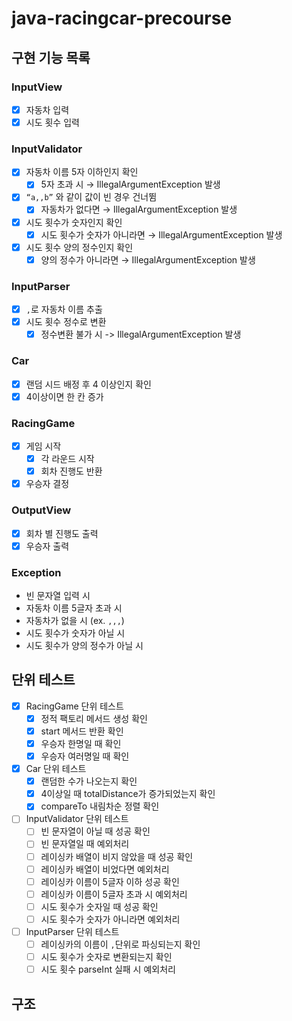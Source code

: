 # java-racingcar-precourse

## 구현 기능 목록

### InputView
- [x]  자동차 입력
- [x]  시도 횟수 입력

### InputValidator
- [x]  자동차 이름 5자 이하인지 확인
   - [x]  5자 초과 시 → IllegalArgumentException 발생
- [x]  `“a,,b”` 와 같이 값이 빈 경우 건너뜀
   - [x] 자동차가 없다면 → IllegalArgumentException 발생
- [x]  시도 횟수가 숫자인지 확인
   - [x] 시도 횟수가 숫자가 아니라면 → IllegalArgumentException 발생
- [x]  시도 횟수 양의 정수인지 확인
   - [x]  양의 정수가 아니라면 → IllegalArgumentException 발생

### InputParser
- [x] `,`로 자동차 이름 추출
- [x] 시도 횟수 정수로 변환
  - [x] 정수변환 불가 시 -> IllegalArgumentException 발생

### Car
- [x]  랜덤 시드 배정 후 4 이상인지 확인
- [x]  4이상이면 한 칸 증가

### RacingGame
- [x] 게임 시작
  - [x] 각 라운드 시작
  - [x] 회차 진행도 반환
- [x] 우승자 결정

### OutputView
- [x] 회차 별 진행도 출력
- [x] 우승자 출력

### Exception
- 빈 문자열 입력 시
- 자동차 이름 5글자 초과 시 
- 자동차가 없을 시 (ex. `,,,`)
- 시도 횟수가 숫자가 아닐 시
- 시도 횟수가 양의 정수가 아닐 시

## 단위 테스트
- [x] RacingGame 단위 테스트
    - [x] 정적 팩토리 메서드 생성 확인
    - [x] start 메서드 반환 확인
    - [x] 우승자 한명일 때 확인
    - [x] 우승자 여러명일 때 확인
- [x] Car 단위 테스트
  - [x] 랜덤한 수가 나오는지 확인
  - [x] 4이상일 때 totalDistance가 증가되었는지 확인
  - [x] compareTo 내림차순 정렬 확인
- [ ] InputValidator 단위 테스트
  - [ ] 빈 문자열이 아닐 때 성공 확인
  - [ ] 빈 문자열일 때 예외처리
  - [ ] 레이싱카 배열이 비지 않았을 때 성공 확인
  - [ ] 레이싱카 배열이 비었다면 예외처리
  - [ ] 레이싱카 이름이 5글자 이하 성공 확인
  - [ ] 레이싱카 이름이 5글자 초과 시 예외처리
  - [ ] 시도 횟수가 숫자일 때 성공 확인
  - [ ] 시도 횟수가 숫자가 아니라면 예외처리
- [ ] InputParser 단위 테스트
  - [ ] 레이싱카의 이름이 `,`단위로 파싱되는지 확인
  - [ ] 시도 횟수가 숫자로 변환되는지 확인
  - [ ] 시도 횟수 parseInt 실패 시 예외처리

## 구조

